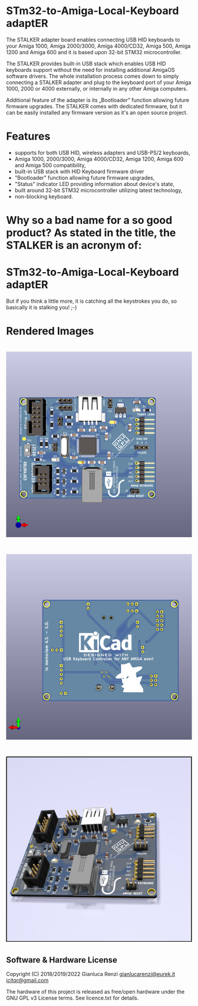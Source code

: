STm32-to-Amiga-Local-Keyboard adaptER
=====================================

The STALKER adapter board enables connecting USB HID keyboards to your Amiga 1000, Amiga 2000/3000, Amiga 4000/CD32, Amiga 500, Amiga 1200 and Amiga 600 and it is based upon 32-bit STM32 microcontroller.

The STALKER provides built-in USB stack which enables USB HID keyboards support without the need for installing additional AmigaOS software drivers. The whole installation process comes down to simply connecting a STALKER adapter and plug to the keyboard port of your Amiga 1000, 2000 or 4000 externally, or internally in any other Amiga computers.

Additional feature of the adapter is its „Bootloader” function allowing future firmware upgrades.
The STALKER comes with dedicated firmware, but it can be easily installed any firmware version as it's an open source project.

Features
========

* supports for both USB HID, wireless adapters and USB-PS/2 keyboards,
* Amiga 1000, 2000/3000, Amiga 4000/CD32, Amiga 1200, Amiga 600 and Amiga 500 compatibility,
* built-in USB stack with HID Keyboard firmware driver
* "Bootloader" function allowing future firmware upgrades,
* "Status" indicator LED providing information about device's state,
* built around 32-bit STM32 microcontroller utilizing latest technology,
* non-blocking keyboard.

Why so a bad name for a so good product?
As stated in the title, the STALKER is an acronym of:
=====================================
STm32-to-Amiga-Local-Keyboard adaptER
=====================================
But if you think a little more, it is catching all the keystrokes you do,
so basically it is stalking you! ;-)

# Rendered Images
# [![](hw/AmigaKeyboardAdapters/StandAlone-Adapter/images/StandAlone-Adapter-f.png "Board Front")](#features)
# [![](hw/AmigaKeyboardAdapters/StandAlone-Adapter/images/StandAlone-Adapter-b.png "Board Back")](#features)
# [![](hw/AmigaKeyboardAdapters/StandAlone-Adapter/images/StandAlone-Adapter.png "Board Overall")](#features)

Software & Hardware License
---------------------------
Copyright (C) 2018/2019/2022 Gianluca Renzi <gianlucarenzi@eurek.it> <icjtqr@gmail.com>

The hardware of this project is released as free/open hardware under the
GNU GPL v3 License terms. See licence.txt for details.

